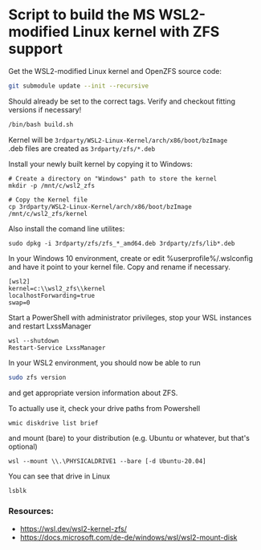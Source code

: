 # Script to build the MS WSL2-modified Linux kernel with ZFS support

Get the WSL2-modified Linux kernel and OpenZFS source code:
```bash
git submodule update --init --recursive
```
Should already be set to the correct tags. Verify and checkout fitting versions if necessary!

```bash
/bin/bash build.sh
```

Kernel will be `3rdparty/WSL2-Linux-Kernel/arch/x86/boot/bzImage`  
.deb files are created as `3rdparty/zfs/*.deb`

Install your newly built kernel by copying it to Windows:
```
# Create a directory on "Windows" path to store the kernel
mkdir -p /mnt/c/wsl2_zfs

# Copy the Kernel file
cp 3rdparty/WSL2-Linux-Kernel/arch/x86/boot/bzImage /mnt/c/wsl2_zfs/kernel
```

Also install the comand line utilites:
```
sudo dpkg -i 3rdparty/zfs/zfs_*_amd64.deb 3rdparty/zfs/lib*.deb
```

In your Windows 10 environment, create or edit %userprofile%/.wslconfig and have it point to your kernel file. Copy and rename if necessary.
```
[wsl2]
kernel=c:\\wsl2_zfs\\kernel
localhostForwarding=true
swap=0
```

Start a PowerShell with administrator privileges, stop your WSL instances and restart LxssManager
```
wsl --shutdown
Restart-Service LxssManager
```

In your WSL2 environment, you should now be able to run 
```bash
sudo zfs version
```
and get appropriate version information about ZFS.

To actually use it, check your drive paths from Powershell
```
wmic diskdrive list brief
```
and mount (bare) to your distribution (e.g. Ubuntu or whatever, but that's optional)
```
wsl --mount \\.\PHYSICALDRIVE1 --bare [-d Ubuntu-20.04]
```

You can see that drive in Linux
```bash
lsblk
```

### Resources:
- https://wsl.dev/wsl2-kernel-zfs/
- https://docs.microsoft.com/de-de/windows/wsl/wsl2-mount-disk

